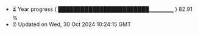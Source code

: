 - ⏳ Year progress { ████████████████████████▁▁▁▁▁▁ } 82.91 %
- ⏰ Updated on Wed, 30 Oct 2024 10:24:15 GMT


